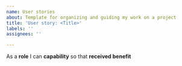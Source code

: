 ```yaml
---
name: User stories
about: Template for organizing and guiding my work on a project
title: 'User story: <Title>'
labels: ''
assignees: ''

---
```


As a **role** I can **capability** so that **received benefit**

